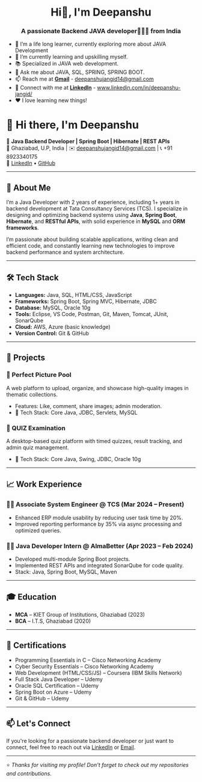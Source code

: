 <!-- ## Hi there!👋 I'm Deepanshu Jangid
### A passionate JAVA Backend Developer! -->

<h1 align="center">Hi👋, I'm Deepanshu </h1>
<h3 align="center">A passionate Backend JAVA developer👨🏽‍💻 from India </h3>

<!--**jangid14/jangid14** is a ✨ _special_ ✨ repository because its `README.md` (this file) appears on your GitHub profile.

Here are some ideas to get you started:-->

- 🔭 I’m a life long learner, currently exploring more about JAVA Development
- 🌱 I’m currently learning and upskilling myself.
- 📚 Specialized in JAVA web development.
- 💬 Ask me about JAVA, SQL, SPRING, SPRING BOOT.
- 📫 Reach me at **[Gmail](mailto:deepanshujangid14@gmail.com)** - deepanshujangid14@gmail.com
- 🔗 Connect with me at **[LinkedIn](https://www.linkedin.com/in/deepanshu-jangid/)** - www.linkedin.com/in/deepanshu-jangid/
- ❤️ I love learning new things!


# 👋 Hi there, I'm Deepanshu

🎯 **Java Backend Developer | Spring Boot | Hibernate | REST APIs**  
📍 Ghaziabad, U.P, India | ✉️ deepanshujangid14@gmail.com | 📞 +91 8923340175  
🔗 [LinkedIn](https://www.linkedin.com/in/deepanshu-jangid/) • [GitHub](https://github.com/jangid14)

---

## 💼 About Me

I’m a Java Developer with 2 years of experience, including 1+ years in backend development at Tata Consultancy Services (TCS). 
I specialize in designing and optimizing backend systems using **Java**, **Spring Boot**, **Hibernate**, and **RESTful APIs**, with solid experience in **MySQL** and **ORM frameworks**.

I’m passionate about building scalable applications, writing clean and efficient code, and constantly learning new technologies to improve backend performance and system architecture.

---

## 🛠️ Tech Stack

- **Languages:** Java, SQL, HTML/CSS, JavaScript  
- **Frameworks:** Spring Boot, Spring MVC, Hibernate, JDBC  
- **Database:** MySQL, Oracle 10g  
- **Tools:** Eclipse, VS Code, Postman, Git, Maven, Tomcat, JUnit, SonarQube  
- **Cloud:** AWS, Azure (basic knowledge)  
- **Version Control:** Git & GitHub  

---

## 📂 Projects

### 🔸 Perfect Picture Pool
A web platform to upload, organize, and showcase high-quality images in thematic collections.

- Features: Like, comment, share images; admin moderation.
- 📌 Tech Stack: Core Java, JDBC, Servlets, MySQL

### 🔸 QUIZ Examination
A desktop-based quiz platform with timed quizzes, result tracking, and admin quiz management.

- 📌 Tech Stack: Core Java, Swing, JDBC, Oracle 10g

---

## 📈 Work Experience

### 🧑‍💻 Associate System Engineer @ TCS (Mar 2024 – Present)
- Enhanced ERP module usability by reducing user task time by 20%.
- Improved reporting performance by 35% via async processing and optimized queries.

### 👨‍💻 Java Developer Intern @ AlmaBetter (Apr 2023 – Feb 2024)
- Developed multi-module Spring Boot projects.
- Implemented REST APIs and integrated SonarQube for code quality.
- Stack: Java, Spring Boot, MySQL, Maven

---

## 🎓 Education

- **MCA** – KIET Group of Institutions, Ghaziabad (2023)  
- **BCA** – I.T.S, Ghaziabad (2020)  

---

## 📜 Certifications

- Programming Essentials in C – Cisco Networking Academy  
- Cyber Security Essentials – Cisco Networking Academy  
- Web Development (HTML/CSS/JS) – Coursera (IBM Skills Network)  
- Full Stack Java Developer – Udemy  
- Oracle SQL Certification – Udemy  
- Spring Boot on Azure – Udemy  
- Git & GitHub – Udemy  

---

## 📫 Let's Connect

If you're looking for a passionate backend developer or just want to connect, 
feel free to reach out via 
[LinkedIn](https://www.linkedin.com/in/deepanshu-jangid/) or 
[Email](mailto:deepanshujangid14@gmail.com).

---

⭐️ *Thanks for visiting my profile! Don't forget to check out my repositories and contributions.*
